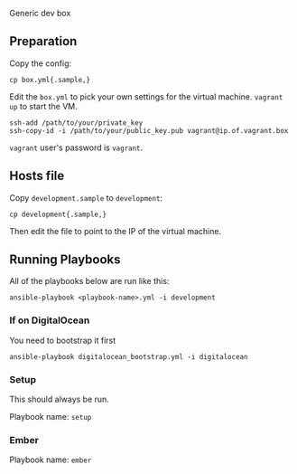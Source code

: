 Generic dev box

## Preparation

Copy the config:

```
cp box.yml{.sample,}
```

Edit the `box.yml` to pick your own settings for the virtual machine. `vagrant up` to start the VM.

```
ssh-add /path/to/your/private_key
ssh-copy-id -i /path/to/your/public_key.pub vagrant@ip.of.vagrant.box
```

`vagrant` user's password is `vagrant`.

## Hosts file

Copy `development.sample` to `development`:

```
cp development{.sample,}
```

Then edit the file to point to the IP of the virtual machine.

## Running Playbooks

All of the playbooks below are run like this:

```
ansible-playbook <playbook-name>.yml -i development
```

### If on DigitalOcean

You need to bootstrap it first

```
ansible-playbook digitalocean_bootstrap.yml -i digitalocean
```

### Setup

This should always be run.

Playbook name: `setup`

### Ember

Playbook name: `ember`
